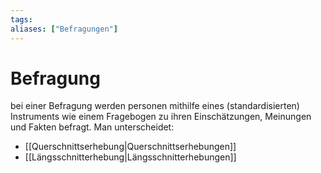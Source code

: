 ```yaml
---
tags:
aliases: ["Befragungen"]
---
```


# Befragung
bei einer Befragung werden personen mithilfe eines (standardisierten) Instruments wie einem Fragebogen zu ihren Einschätzungen, Meinungen und Fakten befragt.
Man unterscheidet:
- [[Querschnittserhebung|Querschnittserhebungen]]
- [[Längsschnitterhebung|Längsschnitterhebungen]]